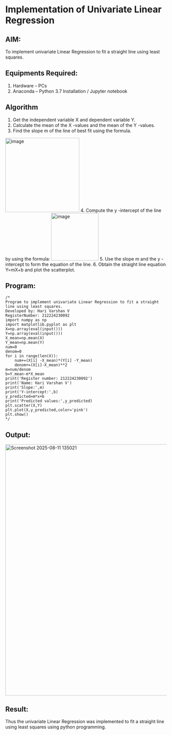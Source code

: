 # Implementation of Univariate Linear Regression
## AIM:
To implement univariate Linear Regression to fit a straight line using least squares.

## Equipments Required:
1. Hardware – PCs
2. Anaconda – Python 3.7 Installation / Jupyter notebook

## Algorithm
1. Get the independent variable X and dependent variable Y.
2. Calculate the mean of the X -values and the mean of the Y -values.
3. Find the slope m of the line of best fit using the formula. 
<img width="231" alt="image" src="https://user-images.githubusercontent.com/93026020/192078527-b3b5ee3e-992f-46c4-865b-3b7ce4ac54ad.png">
4. Compute the y -intercept of the line by using the formula:
<img width="148" alt="image" src="https://user-images.githubusercontent.com/93026020/192078545-79d70b90-7e9d-4b85-9f8b-9d7548a4c5a4.png">
5. Use the slope m and the y -intercept to form the equation of the line.
6. Obtain the straight line equation Y=mX+b and plot the scatterplot.

## Program:
```
/*
Program to implement univariate Linear Regression to fit a straight line using least squares.
Developed by: Hari Varshan V
RegisterNumber: 212224230092
import numpy as np
import matplotlib.pyplot as plt
X=np.array(eval(input()))
Y=np.array(eval(input()))
X_mean=np.mean(X)
Y_mean=np.mean(Y)
num=0
denom=0
for i in range(len(X)):
    num+=(X[i] -X_mean)*(Y[i] -Y_mean)
    denom+=(X[i]-X_mean)**2
m=num/denom
b=Y_mean-m*X_mean
print('Register number: 212224230092')
print('Name: Hari Varshan V')
print('Slope:',m)
print('Y-intercept:',b)
y_predicted=m*x+b
print('Predicted values:',y_predicted)
plt.scatter(X,Y)
plt.plot(X,y_predicted,color='pink')
plt.show()
*/
```

## Output:
<img width="1333" height="782" alt="Screenshot 2025-08-11 135021" src="https://github.com/user-attachments/assets/1db09991-b560-40a2-9d19-d0fb4f81f0f3" />



## Result:
Thus the univariate Linear Regression was implemented to fit a straight line using least squares using python programming.
